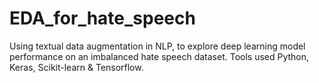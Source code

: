 # EDA_for_hate_speech
Using textual data augmentation in NLP, to explore deep learning model performance on an imbalanced hate speech dataset. Tools used Python, Keras, Scikit-learn &amp; Tensorflow. 
